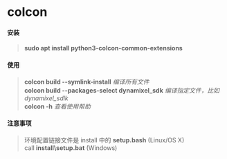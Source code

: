 # colcon

#### 安装
> **sudo apt install python3-colcon-common-extensions**   

#### 使用
> **colcon build --symlink-install**  *编译所有文件*  
> **colcon build --packages-select dynamixel_sdk**  *编译指定文件，比如dynamixel_sdlk*   
> **colcon -h** *查看使用帮助*  

#### 注意事项
> 环境配置链接文件是 install 中的 **setup.bash**  (Linux/OS X)  
> call **install\setup.bat** (Windows)  